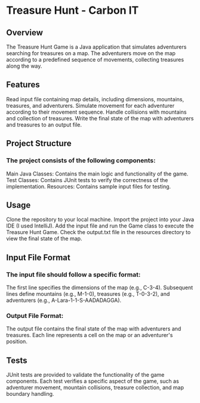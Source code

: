 # Treasure Hunt - Carbon IT
## Overview
The Treasure Hunt Game is a Java application that simulates adventurers searching for treasures on a map. 
The adventurers move on the map according to a predefined sequence of movements, collecting treasures along the way.

## Features
Read input file containing map details, including dimensions, mountains, treasures, and adventurers.
Simulate movement for each adventurer according to their movement sequence.
Handle collisions with mountains and collection of treasures.
Write the final state of the map with adventurers and treasures to an output file.

## Project Structure
### The project consists of the following components:

Main Java Classes: Contains the main logic and functionality of the game.
Test Classes: Contains JUnit tests to verify the correctness of the implementation.
Resources: Contains sample input files for testing.

## Usage
Clone the repository to your local machine.
Import the project into your Java IDE (I used IntelliJ).
Add the input file and run the Game class to execute the Treasure Hunt Game.
Check the output.txt file in the resources directory to view the final state of the map.

## Input File Format
### The input file should follow a specific format:
The first line specifies the dimensions of the map (e.g., C-3-4).
Subsequent lines define mountains (e.g., M-1-0), treasures (e.g., T-0-3-2), and adventurers (e.g., A-Lara-1-1-S-AADADAGGA).

### Output File Format:
The output file contains the final state of the map with adventurers and treasures. 
Each line represents a cell on the map or an adventurer's position.

## Tests
JUnit tests are provided to validate the functionality of the game components. Each test verifies a specific aspect of the game, such as adventurer movement, mountain collisions, treasure collection, and map boundary handling.



